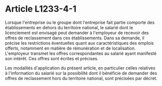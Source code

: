 # Article L1233-4-1

Lorsque l'entreprise ou le groupe dont l'entreprise fait partie comporte des établissements en dehors du territoire national, le salarié dont le licenciement est envisagé peut demander à l'employeur de recevoir des offres de reclassement dans ces établissements. Dans sa demande, il précise les restrictions éventuelles quant aux caractéristiques des emplois offerts, notamment en matière de rémunération et de localisation. L'employeur transmet les offres correspondantes au salarié ayant manifesté son intérêt. Ces offres sont écrites et précises.

Les modalités d'application du présent article, en particulier celles relatives à l'information du salarié sur la possibilité dont il bénéficie de demander des offres de reclassement hors du territoire national, sont précisées par décret.
